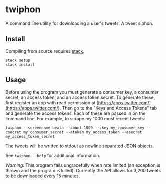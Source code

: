 # twiphon

A command line utility for downloading a user's tweets. A tweet siphon.

## Install

Compiling from source requires [stack](http://docs.haskellstack.org/en/stable/README/).

```
stack setup
stack install
```

## Usage

Before using the program you must generate a consumer key, a consumer secret, an access token, and an access token secret. To generate these, first register an app with read permission at [https://apps.twitter.com/](https://apps.twitter.com/). Then go to the "Keys and Access Tokens" tab and generate the access tokens. Each of these are passed in on the command line. For example, to scrape my 1000 most recent tweets:

```
twiphon --screenname beala --count 1000 --ckey my_consumer_key --csecret my_consumer_secret --atoken my_access_token --asecret my_access_token_secret
```

The tweets will be written to stdout as newline separated JSON objects.

See `twiphon --help` for additional information.

*Warning:* This program fails ungracefully when rate limited (an exception is thrown and the program is killed). Currently the API allows for 3,200 tweets to be downloaded every 15 minutes.
